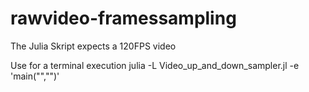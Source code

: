 # rawvideo-framessampling

The Julia Skript expects a 120FPS video

Use for a terminal execution julia -L Video_up_and_down_sampler.jl -e 'main("<VIDEOFILEPATH>","<DESTINATIONPATH>")'
